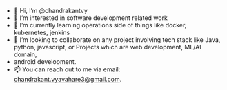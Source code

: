 - 👋 Hi, I’m @chandrakantvy
- 👀 I’m interested in software development related work
- 🌱 I’m currently learning operations side of things like docker, kubernetes, jenkins
- 💞️ I’m looking to collaborate on any project involving tech stack like Java, python, javascript, or Projects which are web development, ML/AI domain,
- android development.
- 📫 You can reach out to me via email: chandrakant.vyavahare3@gmail.com.

<!---
chandrakantvy/chandrakantvy is a ✨ special ✨ repository because its `README.md` (this file) appears on your GitHub profile.
You can click the Preview link to take a look at your changes.
--->
